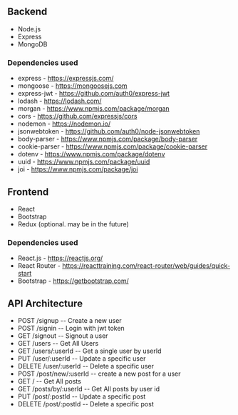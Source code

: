 ## Backend
* Node.js
* Express
* MongoDB

### Dependencies used
* express - https://expressjs.com/
* mongoose - https://mongoosejs.com
* express-jwt - https://github.com/auth0/express-jwt
* lodash - https://lodash.com/
* morgan - https://www.npmjs.com/package/morgan
* cors - https://github.com/expressjs/cors
* nodemon - https://nodemon.io/
* jsonwebtoken - https://github.com/auth0/node-jsonwebtoken
* body-parser - https://www.npmjs.com/package/body-parser
* cookie-parser - https://www.npmjs.com/package/cookie-parser
* dotenv - https://www.npmjs.com/package/dotenv
* uuid - https://www.npmjs.com/package/uuid
* joi - https://www.npmjs.com/package/joi

## Frontend
* React
* Bootstrap
* Redux (optional. may be in the future)

### Dependencies used
* React.js  - https://reactjs.org/
* React Router - https://reacttraining.com/react-router/web/guides/quick-start
* Bootstrap - https://getbootstrap.com/

## API Architecture

* POST /signup -- Create a new user
* POST /signin -- Login with jwt token
* GET /signout -- Signout a user
* GET /users -- Get All Users
* GET /users/:userId -- Get a single user by userId
* PUT /user/:userId -- Update a specific user
* DELETE /user/:userId -- Delete a specific user
* POST /post/new/:userId -- create a new post for a user
* GET / -- Get All posts
* GET /posts/by/:userId -- Get All posts by user id
* PUT /post/:postId -- Update a specific post
* DELETE /post/:postId -- Delete a specific post


